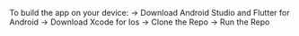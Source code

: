
To build the app on your device:
  -> Download Android Studio and Flutter for Android
  -> Download Xcode for Ios
  -> Clone the Repo
  -> Run the Repo
